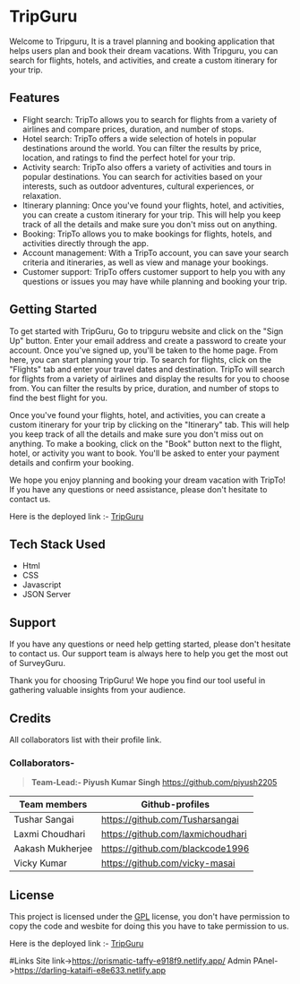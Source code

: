 # TripGuru
Welcome to Tripguru, It is a travel planning and booking application that helps users plan and book their dream vacations. With Tripguru, you can search for flights, hotels, and activities, and create a custom itinerary for your trip.

## Features
* Flight search: TripTo allows you to search for flights from a variety of airlines and compare prices, duration, and number of stops.
* Hotel search: TripTo offers a wide selection of hotels in popular destinations around the world. You can filter the results by price, location, and ratings to find the perfect hotel for your trip.
* Activity search: TripTo also offers a variety of activities and tours in popular destinations. You can search for activities based on your interests, such as outdoor adventures, cultural experiences, or relaxation.
* Itinerary planning: Once you've found your flights, hotel, and activities, you can create a custom itinerary for your trip. This will help you keep track of all the details and make sure you don't miss out on anything.
* Booking: TripTo allows you to make bookings for flights, hotels, and activities directly through the app.
* Account management: With a TripTo account, you can save your search criteria and itineraries, as well as view and manage your bookings.
* Customer support: TripTo offers customer support to help you with any questions or issues you may have while planning and booking your trip.


## Getting Started
To get started with TripGuru, Go to tripguru website and click on the "Sign Up" button. Enter your email address and create a password to create your account. Once you've signed up, you'll be taken to the home page. From here, you can start planning your trip. To search for flights, click on the "Flights" tab and enter your travel dates and destination. TripTo will search for flights from a variety of airlines and display the results for you to choose from. You can filter the results by price, duration, and number of stops to find the best flight for you.

Once you've found your flights, hotel, and activities, you can create a custom itinerary for your trip by clicking on the "Itinerary" tab. This will help you keep track of all the details and make sure you don't miss out on anything. To make a booking, click on the "Book" button next to the flight, hotel, or activity you want to book. You'll be asked to enter your payment details and confirm your booking.

We hope you enjoy planning and booking your dream vacation with TripTo! If you have any questions or need assistance, please don't hesitate to contact us.

Here is the deployed link :- [TripGuru](https://prismatic-taffy-e918f9.netlify.app)

## Tech Stack Used
* Html
* CSS
* Javascript
* JSON Server

## Support
If you have any questions or need help getting started, please don't hesitate to contact us. Our support team is always here to help you get the most out of SurveyGuru.

Thank you for choosing TripGuru! We hope you find our tool useful in gathering valuable insights from your audience.

## Credits
All collaborators list with their profile link.
### Collaborators-
>**Team-Lead:- Piyush Kumar Singh** <https://github.com/piyush2205>

| Team members | Github-profiles |
| ------ | ------ |
| Tushar Sangai | <https://github.com/Tusharsangai> |
| Laxmi Choudhari | <https://github.com/laxmichoudhari> |
| Aakash Mukherjee | <https://github.com/blackcode1996> |
| Vicky Kumar | <https://github.com/vicky-masai> |

## License
This project is licensed under the [GPL](https://www.gnu.org/licenses/gpl-3.0.en.html) license, you don't have permission to copy the code and wesbite for doing this you have to take permission to us.

Here is the deployed link :- [TripGuru](https://prismatic-taffy-e918f9.netlify.app)

#Links
Site link->https://prismatic-taffy-e918f9.netlify.app/
Admin PAnel->https://darling-kataifi-e8e633.netlify.app

